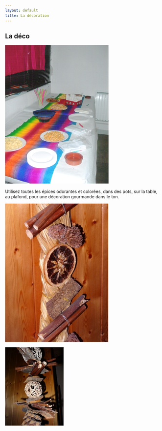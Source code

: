 ```yaml
---
layout: default
title: La décoration
---
```


## La déco

![table](/assets/images/pages/table.png)

Utilisez toutes les épices odorantes et colorées, dans des pots, sur la table, au plafond, pour une décoration gourmande dans le ton.

![deco](/assets/images/pages/DSC01843.jpeg)

![deco](/assets/images/pages/DSC01841.jpeg)